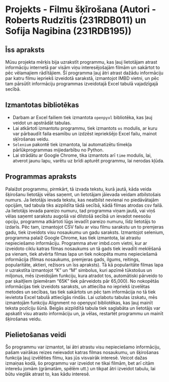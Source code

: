 # Projekts - Filmu šķīrošana (Autori - Roberts Rudzītis (231RDB011) un Sofija Nagibina (231RDB195))
## Īss apraksts 
Mūsu projekta mērķis bija uzrakstīt programmu, kas ļauj lietotājam atrast informāciju internetā par visām viņu interesējošajām filmām un sakārtot to pēc vēlamajiem rādītājiem. Šī programma ļauj ātri atrast dažādu informāciju par katru filmu iepriekš izveidotā sarakstā, izmantojot IMBD vietni, un pēc tam pārsūtīt informāciju programmas izveidotajā Excel tabulā vajadzīgajā secībā.
## Izmantotas bibliotēkas 
- Darbam ar Excel failiem tiek izmantota `openpyxl` bibliotēka, kas ļauj veidot un apstrādāt tabulas.
- Lai atkārtoti izmantotu programmu, tiek izmantots `os` modulis, ar kuru var pārbaudīt faila esamību un izdzēst iepriekšējo Excel failu, mainot sķīrošanas veidu.
- `Selenium` pakontē tiek izmantota, lai automatizētu tīmekļa pārlūkprogrammas mijiedarbību no Python. 
- Lai strādātu ar Google Chrome, tika izmantots arī `time` modulis, lai, atverot jaunu lapu, varētu uz brīdi apturēt programmu, lai nerodas kļūda.
## Programmas apraksts
Palaižot programmu, pirmkārt, tā izvada tekstu, kurā jautā, kāda veida šķirošanu lietotājs vēlas saņemt, un lietotājam jāievada veidam atbilstošais numurs. Ja lietotājs ievada tekstu, kas neatbilst nevienai no piedāvātajām opcijām, tad tabula tiks aizpildīta tādā secībā, kādā filmas atrodas csv failā. Ja lietotājs ievada pareizo numuru, tad programma viņam jautā, vai viņš vēlas saņemt sarakstu augošā vai dilstošā secībā un ievadot neesošu opciju, programma atkārtoti lūgs ievadīt pareizo numuru, līdz lietotājs to izdarīs. Pēc tam, izmantojot CSV failu ar visu filmu sarakstu un to premjeras gadu, tiek izveidots visu nosaukumu un gadu saraksts. Izmantojot selenium, programma palaiž Google Chrome, kas tiek izmantota, lai atrastu nepieciešamo informāciju. Programma atver imbd.com vietni, kur ar izveidoto ciklu katras filmas nosaukums un tā gads tiek ievadīti meklēšanā pa vienam, tiek atvērta filmas lapa un tiek nokopēta mums nepieciešamā informācija (filmas nosaukums, premjeras gads, ilgums, reitings, popularitāte, aktieri, režisors un īss apraksts). Tā kā popularitāte filmas lapa ir uzrakstīta izmantojot “K” un “M” simbolus, kuri apzīmē tūkstošus un miljonus, mēs izveidojām funkciju, kura atradot tos, automātiski pārveido to par skaitļiem (piemēram “65K” tiek pārveidots pār 65,000). No nokopētās informācijas tiek izveidots saraksts, un attiecība no iepriekš izvelētas metodes un secības, tas tiek sakārtots un pēc tam informācija no tā tiek ievietota Excel tabulā attiecīgās rindās. Lai uzlabotu tabulas izskatu, mēs izmantojām funkciju Alignment no openpyxl bibliotēkas, kas ļauj mainīt teksta pozīciju šūnā. Beigās aizpildītā tabula tiek saglabāta un lietotājs var apskatīt visu atrasto informāciju un, ja vēlas, restartēt programmu un mainīt šķirošanas veidu.
## Pielietošanas veidi
Šo programmu var izmantot, lai ātri atrastu visu nepieciešamo informāciju, pašam vairākas reizes neievadot katras filmas nosaukumu, un šķirošanas funkcija ļauj izvēlēties filmu, kas jūs visvairāk interesē. Veicot dažas izmaiņas kodā, šo programmu var izveidot ne tikai filmām, bet arī citām interešu jomām (grāmatām, spēlēm utt.) un tikpat ātri izveidot tabulu, lai būtu vieglāk atrast to, kas kādu interesē.